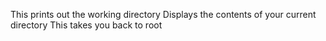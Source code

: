 This prints out the working directory
Displays the contents of your current directory
This takes you back to root
